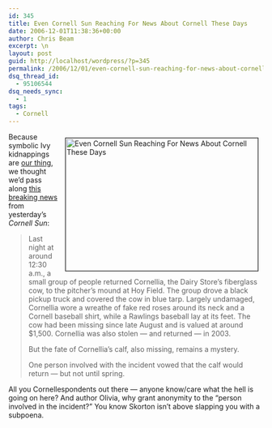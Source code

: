 ```yaml
---
id: 345
title: Even Cornell Sun Reaching For News About Cornell These Days
date: 2006-12-01T11:38:36+00:00
author: Chris Beam
excerpt: \n
layout: post
guid: http://localhost/wordpress/?p=345
permalink: /2006/12/01/even-cornell-sun-reaching-for-news-about-cornell-these-days/
dsq_thread_id:
  - 95106544
dsq_needs_sync:
  - 1
tags:
  - Cornell
---
```

<img width="380" vspace="10" hspace="10" height="262" border="1" align="right" src="http://www.ivygateblog.com/wp-content/uploads/2006/12/cornelliacow.jpg" alt="Even Cornell Sun Reaching For News About Cornell These Days" />Because symbolic Ivy kidnappings are [our thing](http://www.ivygateblog.com/2006/10/breaking_brown_kidnappers_issue_list_of_demands_1.html), we thought we&#8217;d pass along [this breaking news](http://www.cornellsun.com/node/20342) from yesterday&#8217;s _Cornell Sun_:

> Last night at around 12:30 a.m., a small group of people returned Cornellia, the Dairy Store&#8217;s fiberglass cow, to the pitcher&#8217;s mound at Hoy Field. The group drove a black pickup truck and covered the cow in blue tarp. Largely undamaged, Cornellia wore a wreathe of fake red roses around its neck and a Cornell baseball shirt, while a Rawlings baseball lay at its feet. The cow had been missing since late August and is valued at around $1,500. Cornellia was also stolen &#8212; and returned &#8212; in 2003.
> 
> But the fate of Cornellia&#8217;s calf, also missing, remains a mystery.
> 
> One person involved with the incident vowed that the calf would return &#8212; but not until spring.

All you Cornellespondents out there &#8212; anyone know/care what the hell is going on here? And author Olivia, why grant anonymity to the &#8220;person involved in the incident?&#8221; You know Skorton isn&#8217;t above slapping you with a subpoena.